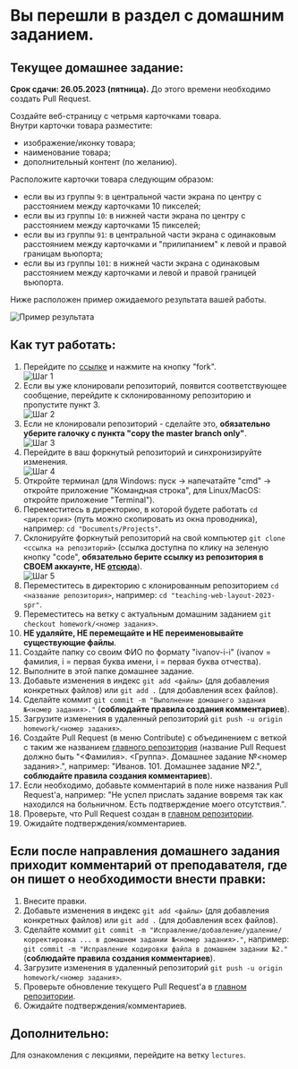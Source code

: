 # Вы перешли в раздел с домашним заданием.

## Текущее домашнее задание:

**Срок сдачи: 26.05.2023 (пятница).** До этого времени необходимо создать Pull Request.

Создайте веб-страницу с четрьмя карточками товара.  
Внутри карточки товара разместите:
- изображение/иконку товара;
- наименование товара;
- дополнительный контент (по желанию).

Расположите карточки товара следующим образом:
- если вы из группы `9`: в центральной части экрана по центру с расстоянием между карточками 10 пикселей;
- если вы из группы `10`: в нижней части экрана по центру с расстоянием между карточками 15 пикселей;
- если вы из группы `91`: в центральной части экрана с одинаковым расстоянием между карточками и "прилипанием" к левой и правой границам вьюпорта;
- если вы из группы `101`: в нижней части экрана с одинаковым расстоянием между карточками и левой и правой границей вьюпорта.

Ниже расположен пример ожидаемого результата вашей работы.

![Пример результата](https://github.com/ekertn7/teaching-web-layout-2023-spr/raw/homework/2/EXAMPLE.png)

## Как тут работать:
1. Перейдите по [ссылке](https://github.com/ekertn7/teaching-web-layout-2023-spr/) и нажмите на кнопку "fork".  
![Шаг 1](https://github.com/ekertn7/teaching-web-layout-2023-spr/raw/homework/2/STEP1.png)
2. Если вы уже клонировали репозиторий, появится соответствующее сообщение, перейдите к склонированному репозиторию и пропустите пункт 3.  
![Шаг 2](https://github.com/ekertn7/teaching-web-layout-2023-spr/raw/homework/2/STEP2.png)
3. Если не клонировали репозиторий - сделайте это, **обязательно уберите галочку с пункта "copy the master branch only"**.  
![Шаг 3](https://github.com/ekertn7/teaching-web-layout-2023-spr/raw/homework/2/STEP3.png)
4. Перейдите в ваш форкнутый репозиторий и синхронизируйте изменения.  
![Шаг 4](https://github.com/ekertn7/teaching-web-layout-2023-spr/raw/homework/2/STEP4.png)
5. Откройте терминал (для Windows: пуск -> напечатайте "cmd" -> откройте приложение "Командная строка", для Linux/MacOS: откройте приложение "Terminal").
6. Переместитесь в директорию, в которой будете работать `cd <директория>` (путь можно скопировать из окна проводника), например: `cd "Documents/Projects"`.
7. Склонируйте форкнутый репозиторий на свой компьютер `git clone <ссылка на репозиторий>` (ссылка доступна по клику на зеленую кнопку "code", **обязательно берите ссылку из репозитория в СВОЕМ аккаунте, НЕ [отсюда](https://github.com/ekertn7/teaching-web-layout-2023-spr)**).  
![Шаг 5](https://github.com/ekertn7/teaching-web-layout-2023-spr/raw/homework/2/STEP5.png)
8. Переместитесь в директорию с клонированным репозиторием `cd <название репозитория>`, например: `cd "teaching-web-layout-2023-spr"`.
9. Переместитесь на ветку с актуальным домашним заданием `git checkout homework/<номер задания>`.
10. **НЕ удаляйте, НЕ перемещайте и НЕ переименовывайте существующие файлы**.
11. Создайте папку со своим ФИО по формату "ivanov-i-i" (ivanov = фамилия, i = первая буква имени, i = первая буква отчества).
12. Выполните в этой папке домашнее задание.
13. Добавьте изменения в индекс `git add <файлы>` (для добавления конкретных файлов) или `git add .` (для добавления всех файлов).
14. Сделайте коммит `git commit -m "Выполнение домашнего задания №<номер задания>."` (**соблюдайте правила создания комментариев**).
15. Загрузите изменения в удаленный репозиторий `git push -u origin homework/<номер задания>`.
16. Создайте Pull Request (в меню Contribute) с объединением с веткой с таким же названием [главного репозитория](https://github.com/ekertn7/teaching-web-layout-2023-spr) (название Pull Request должно быть "<Фамилия>. <Группа>. Домашнее задание №<номер задания>.", например: "Иванов. 101. Домашнее задание №2.", **соблюдайте правила создания комментариев**).
17. Если необходимо, добавьте комментарий в поле ниже названия Pull Request'а, например: "Не успел прислать задание вовремя так как находился на больничном. Есть подтверждение моего отсутствия.".
18. Проверьте, что Pull Request создан в [главном репозитории](https://github.com/ekertn7/teaching-web-layout-2023-spr).
19. Ожидайте подтверждения/комментариев.

## Если после направления домашнего задания приходит комментарий от преподавателя, где он пишет о необходимости внести правки:
1. Внесите правки.
2. Добавьте изменения в индекс `git add <файлы>` (для добавления конкретных файлов) или `git add .` (для добавления всех файлов).
3. Сделайте коммит `git commit -m "Исправление/добавление/удаление/корректировка ... в домашнем задании №<номер задания>."`, например: `git commit -m "Исправление кодировки файла в домашнем задании №2."` (**соблюдайте правила создания комментариев**).
4. Загрузите изменения в удаленный репозиторий `git push -u origin homework/<номер задания>`.
5. Проверьте обновление текущего Pull Request'а в [главном репозитории](https://github.com/ekertn7/teaching-web-layout-2023-spr).
6. Ожидайте подтверждения/комментариев.

## Дополнительно:

Для ознакомления с лекциями, перейдите на ветку `lectures`.
